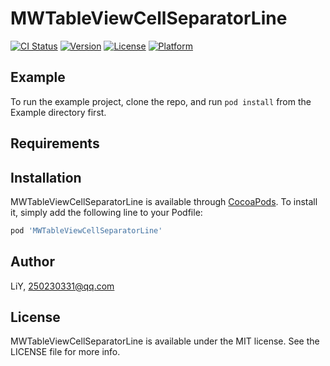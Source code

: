 # MWTableViewCellSeparatorLine

[![CI Status](https://img.shields.io/travis/LiY/MWTableViewCellSeparatorLine.svg?style=flat)](https://travis-ci.org/LiY/MWTableViewCellSeparatorLine)
[![Version](https://img.shields.io/cocoapods/v/MWTableViewCellSeparatorLine.svg?style=flat)](https://cocoapods.org/pods/MWTableViewCellSeparatorLine)
[![License](https://img.shields.io/cocoapods/l/MWTableViewCellSeparatorLine.svg?style=flat)](https://cocoapods.org/pods/MWTableViewCellSeparatorLine)
[![Platform](https://img.shields.io/cocoapods/p/MWTableViewCellSeparatorLine.svg?style=flat)](https://cocoapods.org/pods/MWTableViewCellSeparatorLine)

## Example

To run the example project, clone the repo, and run `pod install` from the Example directory first.

## Requirements

## Installation

MWTableViewCellSeparatorLine is available through [CocoaPods](https://cocoapods.org). To install
it, simply add the following line to your Podfile:

```ruby
pod 'MWTableViewCellSeparatorLine'
```

## Author

LiY, 250230331@qq.com

## License

MWTableViewCellSeparatorLine is available under the MIT license. See the LICENSE file for more info.
